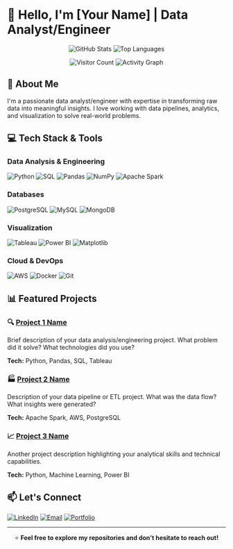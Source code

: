 # 👋 Hello, I'm [Your Name] | Data Analyst/Engineer

<div align="center">
  
![GitHub Stats](https://github-readme-stats.vercel.app/api?username=dishyyyyy5&show_icons=true&theme=radical)
![Top Languages](https://github-readme-stats.vercel.app/api/top-langs/?username=dishyyyyy5&layout=compact&theme=tokyonight)
  
![Visitor Count](https://visitor-badge.glitch.me/badge?page_id=dishyyyyy5)
![Activity Graph](https://github-readme-activity-graph.cyclic.app/graph?username=dishyyyyy5&theme=dracula)

</div>

## 🚀 About Me
I'm a passionate data analyst/engineer with expertise in transforming raw data into meaningful insights. I love working with data pipelines, analytics, and visualization to solve real-world problems.

## 💻 Tech Stack & Tools

### **Data Analysis & Engineering**
![Python](https://img.shields.io/badge/Python-3776AB?style=for-the-badge&logo=python&logoColor=white)
![SQL](https://img.shields.io/badge/SQL-4479A1?style=for-the-badge&logo=postgresql&logoColor=white)
![Pandas](https://img.shields.io/badge/Pandas-150458?style=for-the-badge&logo=pandas&logoColor=white)
![NumPy](https://img.shields.io/badge/NumPy-013243?style=for-the-badge&logo=numpy&logoColor=white)
![Apache Spark](https://img.shields.io/badge/Apache_Spark-E25A1C?style=for-the-badge&logo=apachespark&logoColor=white)

### **Databases**
![PostgreSQL](https://img.shields.io/badge/PostgreSQL-336791?style=for-the-badge&logo=postgresql&logoColor=white)
![MySQL](https://img.shields.io/badge/MySQL-4479A1?style=for-the-badge&logo=mysql&logoColor=white)
![MongoDB](https://img.shields.io/badge/MongoDB-47A248?style=for-the-badge&logo=mongodb&logoColor=white)

### **Visualization**
![Tableau](https://img.shields.io/badge/Tableau-E97627?style=for-the-badge&logo=tableau&logoColor=white)
![Power BI](https://img.shields.io/badge/Power_BI-F2C811?style=for-the-badge&logo=powerbi&logoColor=black)
![Matplotlib](https://img.shields.io/badge/Matplotlib-11557c?style=for-the-badge&logo=python&logoColor=white)

### **Cloud & DevOps**
![AWS](https://img.shields.io/badge/AWS-232F3E?style=for-the-badge&logo=amazonaws&logoColor=white)
![Docker](https://img.shields.io/badge/Docker-2496ED?style=for-the-badge&logo=docker&logoColor=white)
![Git](https://img.shields.io/badge/Git-F05032?style=for-the-badge&logo=git&logoColor=white)

## 📊 Featured Projects

### 🔍 [Project 1 Name](https://github.com/dishyyyyy5/project1)
Brief description of your data analysis/engineering project. What problem did it solve? What technologies did you use?

**Tech:** Python, Pandas, SQL, Tableau

### 🏭 [Project 2 Name](https://github.com/dishyyyyy5/project2)
Description of your data pipeline or ETL project. What was the data flow? What insights were generated?

**Tech:** Apache Spark, AWS, PostgreSQL

### 📈 [Project 3 Name](https://github.com/dishyyyyy5/project3)
Another project description highlighting your analytical skills and technical capabilities.

**Tech:** Python, Machine Learning, Power BI

## 📫 Let's Connect
[![LinkedIn](https://img.shields.io/badge/LinkedIn-0077B5?style=for-the-badge&logo=linkedin&logoColor=white)](https://linkedin.com/in/yourprofile)
[![Email](https://img.shields.io/badge/Email-D14836?style=for-the-badge&logo=gmail&logoColor=white)](mailto:your.email@example.com)
[![Portfolio](https://img.shields.io/badge/Portfolio-4285F4?style=for-the-badge&logo=google-chrome&logoColor=white)](https://yourportfolio.com)

---

<div align="center">
  
⭐ **Feel free to explore my repositories and don't hesitate to reach out!**

</div>
